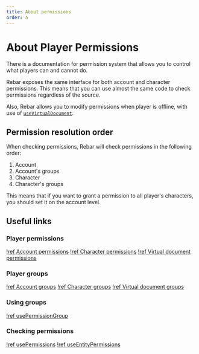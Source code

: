 ```yaml
---
title: About permissions
order: a
---
```


# About Player Permissions

There is a documentation for permission system that allows you to control what players can and cannot do.

Rebar exposes the same interface for both account and character permissions.
This means that you can use almost the same code to check permissions regardless of the source.

Also, Rebar allows you to modify permissions when player is offline, with use of [`useVirtualDocument`](/userebar/document/document-virtual/).

## Permission resolution order

When checking permissions, Rebar will check permissions in the following order:

1. Account
2. Account's groups
3. Character
4. Character's groups

This means that if you want to grant a permission to all player's characters, you should set it on the account level.

## Useful links

### Player permissions
[!ref Account permissions](/userebar/systems/permissions/playerPermissions.md#useaccount)
[!ref Character permissions](/userebar/systems/permissions/playerPermissions.md#usecharacter)
[!ref Virtual document permissions](/userebar/systems/permissions/playerPermissions.md#usevirtual)

### Player groups
[!ref Account groups](/userebar/systems/permissions/playerGroups.md#useaccount)
[!ref Character groups](/userebar/systems/permissions/playerGroups.md#usecharacter)
[!ref Virtual document groups](/userebar/systems/permissions/playerGroups.md#usevirtual)

### Using groups
[!ref usePermissionGroup](/userebar/systems/permissions/usePermissionGroup.md)

### Checking permissions
[!ref usePermissions](/userebar/systems/permissions/usePermissions.md)
[!ref useEntityPermissions](/userebar/systems/permissions/useEntityPermissions.md)

